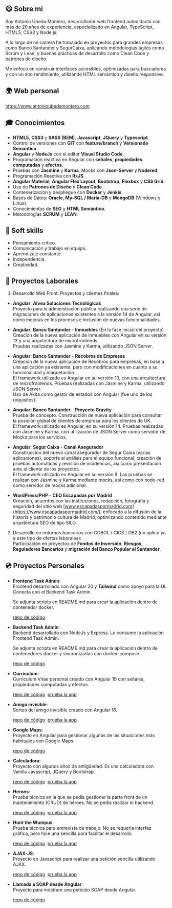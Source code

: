 ## :smiley: Sobre mi

Soy Antonio Úbeda Montero, desarrollador web frontend autodidacta con más de 20 años de experiencia, especializado en Angular, TypeScript, HTML5, CSS3 y Node.js.

A lo largo de mi carrera he trabajado en proyectos para grandes empresas como Banco Santander y SegurCaixa, aplicando metodologías ágiles como Scrum y Lean, y buenas prácticas de desarrollo como Clean Code y patrones de diseño.

Me enfoco en construir interfaces accesibles, optimizadas para buscadores y con un alto rendimiento, utilizando HTML semántico y diseño responsive.

## :earth_africa: Web personal

https://www.antonioubedamontero.com

## :mortar_board: Conocimientos

- **HTML5**, **CSS3** y **SASS (BEM)**, **Javascript**, **JQuery** y **Typescript**.
- Control de versiones con **GIT** con **feature/branch** y **Versionado Semántico**.
- **Angular** y **NodeJs** con el editor **Visual Studio Code**.
- Programación reactiva en Angular con **señales**, **propiedades computadas** y **efectos**.
- Pruebas con **Jasmine** y **Karma**. Mocks con **Json-Server** y **Nodered**.
- Programación Reactiva con **RxJS**.
- **Angular Material**, **Angular Flex Layout**, **Bootstrap**, **Flexbox** y **CSS Grid**.
- Uso de **Patrones de Diseño** y **Clean Code**.
- Contenerización y despliegue con **Docker** y **Jenkis**.
- Bases de Datos: **Oracle**, **My-SQL / Maria-DB** y **MongoDB** (Windows y Linux).
- Conocimientos de **SEO** y **HTML Semántico**.
- Metodologías **SCRUM** y **LEAN**.

## :two_men_holding_hands: Soft skills

- Pensamiento crítico.
- Comunicación y trabajo en equipo.
- Aprendizaje constante.
- Independencia.
- Creatividad.

## :triangular_ruler: Proyectos Laborales

1. Desarrollo Web Front. Proyectos y clientes finales:

  - **Angular**: **Alvea Soluciones Tecnológicas**\
    Proyecto para la administración pública realizando una serie de migraciones de aplicaciones existentes a la versión 14 de Angular, así como
mejoras en los procesos e inclusión de nuevas funcionalidades.

  - **Angular**: **Banco Santander** - **Inmuebles** (En la fase inicial del proyecto)\
    Creación de la nueva aplicación de Inmuebles con Angular en su versión 13 y una arquitectura de microfrontends.\
    Pruebas realizadas con Jasmine y Karma, utilizando JSON Server.

  - **Angular**: **Banco Santander** - **Recobros de Empresas**\
    Creación de la nueva aplicación de Recobros para empresas, en base a una aplicación ya existente, pero con modificaciones en cuanto a su funcionalidad y maquetación.\
    El framework utilizado es Angular en su versión 13, con una arquitectura de microfrontends. Pruebas realizadas con Jasmine y Karma, utilizando JSON Server.\
    Uso de Akita como gestor de estados con Angular (fue uno de los requisitos).

  - **Angular**: **Banco Santander** - **Proyecto Gravity**\
    Prueba de concepto. Construcción de nueva aplicación para consultar la posición global de clientes de empresa para los clientes de UK.\
    El framework utilizado es Angular, en su versión 14. Pruebas realizadas con Jasmine y Karma, con utilización de JSON Server como servidor de Mocks para los servicios.

  - **Angular**: **Segur Caixa** -  **Canal Asegurador**\
    Construcción del nuevo canal asegurador de Segur Caixa (varias aplicaciones), soporte al análisis para el equipo funcional, creación de pruebas automáticas y revisión de incidencias, así como presentación
    ante el cliente de los proyectos.\
    El framework utilizado es Angular en su versión 9. Las pruebas se realizan con Jasmine y Karma mediante mocks, así como con node-red como servidor de mocks adicional.

  - **WordPress/PHP** - **CEO Escapadas por Madrid**\
    Creación, acuerdos con las instituciones, redacción, fotografía y seguridad del sitio web [www.escapadaspormadrid.com](https://www.escapadaspormadrid.com/), enfocado a la difusión de la historia y patrimonio
    cultura de Madrid, optimizando contenido mediante arquitectura SEO de tipo SILO.
   
2. Desarrollo en entornos bancarios con COBOL / CICS / DB2 (no aplico ya a este tipo de ofertas laborales):\
   Participación en proyectos de **Fondos de Inversión**, **Riesgos**, **Reguladores Bancarios** y **migración del Banco Popular al Santander**.

## :cd: Proyectos Personales

- **Frontend Task Admin**:\
  Frontend desarrollado con Angular 20 y **Tailwind** como apoyo para la UI. Conecta con el Backend Task Admin.
  
  Se adjunta scripts en README.md para crear la aplicación dentro de contenedor docker.
  
  [repo de código](https://github.com/antonioubedamontero/task-admin-frontend)

- **Backend Task Admin**:\
  Backend desarrollado con NodeJs y Express. Lo consume la aplicación Frontend Task Admin.  

  Se adjunta scripts en README.md para crear la aplicación dentro de contenedores docker y sincronizarlos con docker-compose.

  [repo de código](https://github.com/antonioubedamontero/task-admin-backend)

- **Curriculum**:\
  Curriculum Vitae personal creado con Angular 19 con señales, propiedades computadas y efectos.
  
  [repo de código](https://github.com/antonioubedamontero/curriculum)&nbsp;&nbsp;[prueba la app](https://www.antonioubedamontero.com/)

- **Amigo invisible**:\
  Sorteo del amigo invisible creado con Angular 16.
  
  [repo de código](https://github.com/antonioubedamontero/amigo-invisible)&nbsp;&nbsp;[prueba la app](https://antonioubedamontero.github.io/amigo-invisible/)
    
- **Google Maps**:\
  Proyecto en Angular para gestionar algunas de las situaciones más habituales con Google Maps.
  
  [repo de código](https://github.com/antonioubedamontero/google-maps)
  
- **Calculadora**:\
  Proyecto con algunos años de antigüedad. Es una calculadora con Vanilla Javascript, JQuery y Bootstrap.
  
  [repo de código](https://github.com/antonioubedamontero/calculadora)&nbsp;&nbsp;[prueba la app](https://antonioubedamontero.github.io/calculadora/)

- **Heroes**:\
  Prueba técnica en la que se pedía gestionar la parte front de un mantenimiento (CRUD) de héroes. No se pedía realizar el backend.
  
  [repo de código](https://github.com/antonioubedamontero/heroes)&nbsp;&nbsp;[prueba la app](https://antonioubedamontero.github.io/heroes/)

- **Hunt the Wumpus**:\
  Prueba técnica para entrevista de trabajo. No se requería interfaz gráfica, pero hice una sencilla para facilitar el desarrollo.
  
  [repo de código](https://github.com/antonioubedamontero/wumpus)&nbsp;&nbsp;[prueba la app](https://antonioubedamontero.github.io/wumpus/)

- **AJAX-JS**:\
  Proyecto en Javascript para realizar una petición sencilla utilizando AJAX.
  
  [repo de código](https://github.com/antonioubedamontero/AJAX-JS)&nbsp;&nbsp;[prueba la app](https://antonioubedamontero.github.io/AJAX-JS/)

- **Llamada a SOAP desde Angular**:\
  Proyecto para mostrare una petición SOAP desde Angular.
  
  [repo de código](https://github.com/antonioubedamontero/soap-angular-example)
    
<!--
**antonioubedamontero/antonioubedamontero** is a ✨ _special_ ✨ repository because its `README.md` (this file) appears on your GitHub profile.

Here are some ideas to get you started:

- 🔭 I’m currently working on ...
- 🌱 I’m currently learning ...
- 👯 I’m looking to collaborate on ...
- 🤔 I’m looking for help with ...
- 💬 Ask me about ...
- 📫 How to reach me: ...
- 😄 Pronouns: ...
- ⚡ Fun fact: ...
-->
